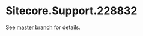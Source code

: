 # Sitecore.Support.228832

See [master branch](https://github.com/sitecoresupport/Sitecore.Support.228832) for details.